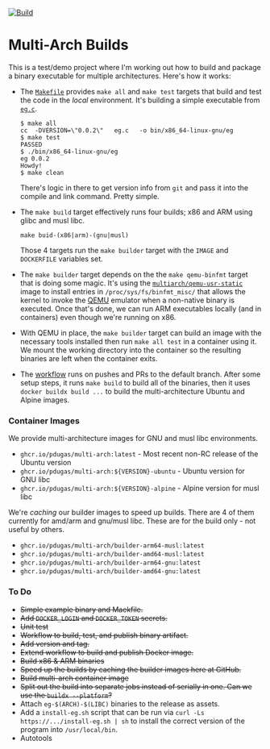 [![Build](https://github.com/pdugas/multi-arch/actions/workflows/build.yml/badge.svg)](https://github.com/pdugas/multi-arch/actions/workflows/build.yml)

# Multi-Arch Builds

This is a test/demo project where I'm working out how to build and package a binary executable for multiple architectures. Here's how it works:

* The [`Makefile`](./Makefile) provides `make all` and `make test` targets that build and test the code in the _local_ environment. It's building a simple executable from [`eg.c`](./eg.c).

  ```shell
  $ make all
  cc  -DVERSION=\"0.0.2\"   eg.c   -o bin/x86_64-linux-gnu/eg
  $ make test
  PASSED
  $ ./bin/x86_64-linux-gnu/eg 
  eg 0.0.2
  Howdy!
  $ make clean
  ```

  There's logic in there to get version info from `git` and pass it into the compile and link command. Pretty simple.

* The `make build` target effectively runs four builds; x86 and ARM using glibc and musl libc.

  ```shell
  make buid-(x86|arm)-(gnu|musl)
  ```

  Those 4 targets run the `make builder` target with the `IMAGE` and `DOCKERFILE` variables set.

* The `make builder` target depends on the the `make qemu-binfmt` target that is doing some magic. It's using the [`multiarch/qemu-usr-static`](https://github.com/multiarch/qemu-user-static) image to install entries in `/proc/sys/fs/binfmt_misc/` that allows the kernel to invoke the [QEMU](https://www.qemu.org/) emulator when a non-native binary is executed. Once that's done, we can run ARM executables locally (and in containers) even though we're running on x86.

* With QEMU in place, the `make builder` target can build an image with the necessary tools installed then run `make all test` in a container using it. We mount the working directory into the container so the resulting binaries are left when the container exits.

* The [workflow](./.github/workflows/build.yml) runs on pushes and PRs to the default branch. After some setup steps, it runs `make build` to build all of the binaries, then it uses `docker buildx build ...` to build the multi-architecture Ubuntu and Alpine images.

### Container Images

We provide multi-architecture images for GNU and musl libc environments.

* `ghcr.io/pdugas/multi-arch:latest` - Most recent non-RC release of the Ubuntu version
* `ghcr.io/pdugas/multi-arch:${VERSION}-ubuntu` - Ubuntu version for GNU libc
* `ghcr.io/pdugas/multi-arch:${VERSION}-alpine` - Alpine version for musl libc

We're _caching_ our builder images to speed up builds. There are 4 of them currently for amd/arm and gnu/musl libc. These are for the build only - not useful by others.

* `ghcr.io/pdugas/multi-arch/builder-arm64-musl:latest`
* `ghcr.io/pdugas/multi-arch/builder-amd64-musl:latest`
* `ghcr.io/pdugas/multi-arch/builder-arm64-gnu:latest`
* `ghcr.io/pdugas/multi-arch/builder-amd64-gnu:latest`

### To Do

* ~~Simple example binary and Maekfile.~~
* ~~Add `DOCKER_LOGIN` and `DOCKER_TOKEN` secrets.~~
* ~~Unit test~~
* ~~Workflow to build, test, and publish binary artifact.~~
* ~~Add version and tag.~~
* ~~Extend workflow to build and publish Docker image.~~
* ~~Build x86 & ARM binaries~~
* ~~Speed up the builds by caching the builder images here at GitHub.~~
* ~~Build multi-arch container image~~
* ~~Split out the build into separate jobs instead of serially in one. Can we use the `buildx --platform`?~~
* Attach `eg-$(ARCH)-$(LIBC)` binaries to the release as assets.
* Add a `install-eg.sh` script that can be run via `curl -Ls https://.../install-eg.sh | sh` to install the correct version of the program into `/usr/local/bin`.
* Autotools
